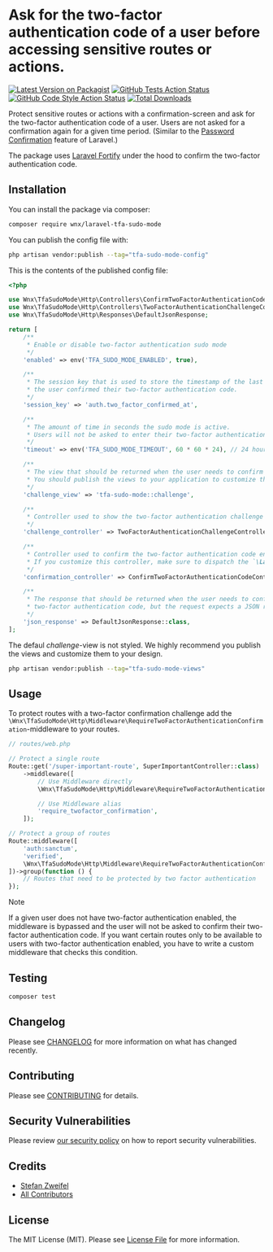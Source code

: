 # Ask for the two-factor authentication code of a user before accessing sensitive routes or actions.

[![Latest Version on Packagist](https://img.shields.io/packagist/v/stefanzweifel/laravel-tfa-sudo-mode.svg?style=flat-square)](https://packagist.org/packages/wnx/laravel-tfa-sudo-mode)
[![GitHub Tests Action Status](https://img.shields.io/github/actions/workflow/status/stefanzweifel/laravel-tfa-sudo-mode/run-tests.yml?branch=main&label=tests&style=flat-square)](https://github.com/stefanzweifel/laravel-tfa-sudo-mode/actions?query=workflow%3Arun-tests+branch%3Amain)
[![GitHub Code Style Action Status](https://img.shields.io/github/actions/workflow/status/stefanzweifel/laravel-tfa-sudo-mode/fix-php-code-style-issues.yml?branch=main&label=code%20style&style=flat-square)](https://github.com/stefanzweifel/laravel-tfa-sudo-mode/actions?query=workflow%3A"Fix+PHP+code+style+issues"+branch%3Amain)
[![Total Downloads](https://img.shields.io/packagist/dt/stefanzweifel/laravel-tfa-sudo-mode.svg?style=flat-square)](https://packagist.org/packages/wnx/laravel-tfa-sudo-mode)

Protect sensitive routes or actions with a confirmation-screen and ask for the two-factor authentication code of a user. Users are not asked for a confirmation again for a given time period. (Similar to the [Password Confirmation](https://laravel.com/docs/master/authentication#password-confirmation) feature of Laravel.)

The package uses [Laravel Fortify](https://laravel.com/docs/master/fortify) under the hood to confirm the two-factor authentication code.

## Installation

You can install the package via composer:

```bash
composer require wnx/laravel-tfa-sudo-mode
```

You can publish the config file with:

```bash
php artisan vendor:publish --tag="tfa-sudo-mode-config"
```

This is the contents of the published config file:

```php
<?php

use Wnx\TfaSudoMode\Http\Controllers\ConfirmTwoFactorAuthenticationCodeController;
use Wnx\TfaSudoMode\Http\Controllers\TwoFactorAuthenticationChallengeController;
use Wnx\TfaSudoMode\Http\Responses\DefaultJsonResponse;

return [
    /**
     * Enable or disable two-factor authentication sudo mode
     */
    'enabled' => env('TFA_SUDO_MODE_ENABLED', true),

    /**
     * The session key that is used to store the timestamp of the last time
     * the user confirmed their two-factor authentication code.
     */
    'session_key' => 'auth.two_factor_confirmed_at',

    /**
     * The amount of time in seconds the sudo mode is active.
     * Users will not be asked to enter their two-factor authentication code again for this amount of time.
     */
    'timeout' => env('TFA_SUDO_MODE_TIMEOUT', 60 * 60 * 24), // 24 hours

    /**
     * The view that should be returned when the user needs to confirm their two-factor authentication code.
     * You should publish the views to your application to customize the challenge view.
     */
    'challenge_view' => 'tfa-sudo-mode::challenge',

    /**
     * Controller used to show the two-factor authentication challenge view.
     */
    'challenge_controller' => TwoFactorAuthenticationChallengeController::class,

    /**
     * Controller used to confirm the two-factor authentication code entered by the user on the challenge view.
     * If you customize this controller, make sure to dispatch the `\Laravel\Fortify\Events\ValidTwoFactorAuthenticationCodeProvided` event.
     */
    'confirmation_controller' => ConfirmTwoFactorAuthenticationCodeController::class,

    /**
     * The response that should be returned when the user needs to confirm their
     * two-factor authentication code, but the request expects a JSON response.
     */
    'json_response' => DefaultJsonResponse::class,
];
```

The defaul *challenge*-view is not styled. We highly recommend you publish the views and customize them to your design.

```bash
php artisan vendor:publish --tag="tfa-sudo-mode-views"
```

## Usage

To protect routes with a two-factor confirmation challenge add the `\Wnx\TfaSudoMode\Http\Middleware\RequireTwoFactorAuthenticationConfirmation`-middleware to your routes.

```php
// routes/web.php

// Protect a single route
Route::get('/super-important-route', SuperImportantController::class)
    ->middleware([
        // Use Middleware directly
        \Wnx\TfaSudoMode\Http\Middleware\RequireTwoFactorAuthenticationConfirmation::class,

        // Use Middleware alias
        'require_twofactor_confirmation',
    ]);

// Protect a group of routes
Route::middleware([
    'auth:sanctum',
    'verified',
    \Wnx\TfaSudoMode\Http\Middleware\RequireTwoFactorAuthenticationConfirmation::class,
])->group(function () {
    // Routes that need to be protected by two factor authentication
});  
```

> [!NOTE]
> If a given user does not have two-factor authentication enabled, the middleware is bypassed and the user will not be asked to confirm their two-factor authentication code.
> If you want certain routes only to be available to users with two-factor authentication enabled, you have to write a custom middleware that checks this condition.

## Testing

```bash
composer test
```

## Changelog

Please see [CHANGELOG](CHANGELOG.md) for more information on what has changed recently.

## Contributing

Please see [CONTRIBUTING](CONTRIBUTING.md) for details.

## Security Vulnerabilities

Please review [our security policy](../../security/policy) on how to report security vulnerabilities.

## Credits

- [Stefan Zweifel](https://github.com/stefanzweifel)
- [All Contributors](../../contributors)

## License

The MIT License (MIT). Please see [License File](LICENSE.md) for more information.
